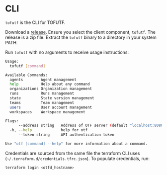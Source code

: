 # CLI

`tofutf` is the CLI for TOFUTF.

Download a [release](https://github.com/tofutf/tofutf/releases). Ensure you select the client component, `tofutf`. The release is a zip file. Extract the `tofutf` binary to a directory in your system PATH.

Run `tofutf` with no arguments to receive usage instructions:

```bash
Usage:
  tofutf [command]

Available Commands:
  agents        Agent management
  help          Help about any command
  organizations Organization management
  runs          Runs management
  state         State version management
  teams         Team management
  users         User account management
  workspaces    Workspace management

Flags:
      --address string   Address of OTF server (default "localhost:8080")
  -h, --help             help for otf
      --token string     API authentication token

Use "otf [command] --help" for more information about a command.
```

Credentials are sourced from the same file the terraform CLI uses (`~/.terraform.d/credentials.tfrc.json`). To populate credentials, run:

```bash
terraform login <otfd_hostname>
```
